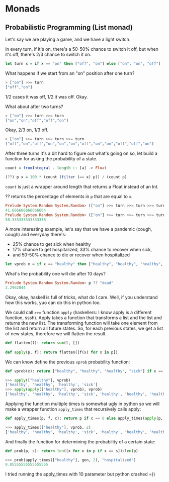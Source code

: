 # Monads

## Probabilistic Programming (List monad)

Let's say we are playing a game, and we have a light switch. 

In every turn, if it's on, there's a 50-50% chance to switch it off, but when it's off, there's 2/3 chance to switch it on.

```haskell
let turn x = if x == "on" then ["off", "on"] else ["on", "on", "off"]
```

What happens if we start from an "on" position after one turn?

```haskell
> ["on"] >>= turn
["off","on"]
```

1/2 cases it was off, 1/2 it was off. Okay.

What about after two turns?

```haskell
> ["on"] >>= turn >>= turn
["on","on","off","off","on"]
```

Okay, 2/3 on, 1/3 off.

```haskell
> ["on"] >>= turn >>= turn >>= turn
["off","on","off","on","on","on","off","on","on","off","off","on"]
```

After three turns it's a bit hard to figure out what's going on so, let build a function for asking the probability of a state.

```haskell
count = fromIntegral . length :: [a] -> Float

(??) p x = 100 * (count (filter (== x) p)) / (count p)
```

`count` is just a wrapper around length that returns a Float instead of an Int.

?? returns the percentage of elements in `p` that are equal to `x`.

```haskell
Prelude System.Random System.Random> (["on"] >>= turn >>= turn >>= turn) ?? "off"
41.666666666666664
Prelude System.Random System.Random> (["on"] >>= turn >>= turn >>= turn) ?? "on"
58.333333333333336
```

A more interesting example, let's say that we have a pandemic (cough, cough) and everyday there's:

 - 25% chance to get sick when healthy
 - 17% chance to get hospitalized, 33% chance to recover when sick,
 - and 50-50% chance to die or recover when hospitalized


```haskell
let vprob x = if x == "healthy" then ["healthy", "healthy", "healthy", "sick"] else if x == "sick" then ["sick", "sick", "sick", "hospitalized", "healthy", "healthy"] else if x == "hospitalized" then ["healthy", "dead"] else ["dead"]
```

What's the probability one will die after 10 days?

```haskell
Prelude System.Random System.Random> p ?? "dead"
2.2962844
````

Okay, okay, haskell is full of tricks, what do I care. Well, if you understand how this works, yuo can do this in python too.

We could call `>>=` function `apply` (haskellers: I know apply is a different function, sssh). Apply takes a function that transforms a list and the list and returns the new ilst.
The transforming function will take one element from the list and return all future states. So, for each previous states, we get a list of new states, therefore we will flatten the result.

```python
def flatten(l): return sum(l, [])
  
def apply(p, f): return flatten([f(x) for x in p])
```

We can know define the previous `vprob` probability function:


```python
def vprob(x): return ["healthy", "healthy", "healthy", "sick"] if x == "healthy" else ["sick", "sick", "sick", "hospitalized", "healthy", "healthy"] if x == "sick" else ["healthy", "dead"] if x == "hospitalized" else ["dead"]```

>>> apply(["healthy"], vprob)
['healthy', 'healthy', 'healthy', 'sick']
>>> apply(apply(["healthy"], vprob), vprob)
['healthy', 'healthy', 'healthy', 'sick', 'healthy', 'healthy', 'healthy', 'sick', 'healthy', 'healthy', 'healthy', 'sick', 'sick', 'sick', 'sick', 'hospitalized', 'healthy', 'healthy']
```

Applying the function multiple times is somewhat ugly in python so we will make a wrapper function `apply_times` that recursively calls apply:

```python
def apply_times(p, f, c): return p if c == 0 else apply_times(apply(p, f), f, c-1)

>>> apply_times(["healthy"], vprob, 2)
['healthy', 'healthy', 'healthy', 'sick', 'healthy', 'healthy', 'healthy', 'sick', 'healthy', 'healthy', 'healthy', 'sick', 'sick', 'sick', 'sick', 'hospitalized', 'healthy', 'healthy']
```

And finally the function for determining the probability of a certain state:

```python
def prob(p, s): return len([x for x in p if x == s])/len(p)

>>> prob(apply_times(["healthy"], gen, 2), "hospitalized")
0.05555555555555555
```

I tried running the apply_times with 10 parameter but python crashed =))
